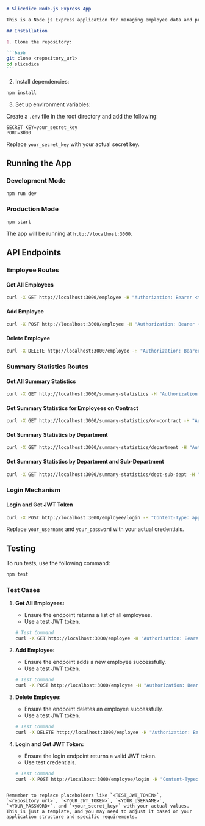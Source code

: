 
````markdown
# Slicedice Node.js Express App

This is a Node.js Express application for managing employee data and providing summary statistics.

## Installation

1. Clone the repository:

```bash
git clone <repository_url>
cd slicedice
```
````

2. Install dependencies:

```bash
npm install
```

3. Set up environment variables:

Create a `.env` file in the root directory and add the following:

```env
SECRET_KEY=your_secret_key
PORT=3000
```

Replace `your_secret_key` with your actual secret key.

## Running the App

### Development Mode

```bash
npm run dev
```

### Production Mode

```bash
npm start
```

The app will be running at `http://localhost:3000`.

## API Endpoints

### Employee Routes

#### Get All Employees

```bash
curl -X GET http://localhost:3000/employee -H "Authorization: Bearer <YOUR_JWT_TOKEN>"
```

#### Add Employee

```bash
curl -X POST http://localhost:3000/employee -H "Authorization: Bearer <YOUR_JWT_TOKEN>" -H "Content-Type: application/json" -d '{"name": "John Doe", "salary": "50000", "currency": "USD", "department": "Engineering", "sub_department": "Platform"}'
```

#### Delete Employee

```bash
curl -X DELETE http://localhost:3000/employee -H "Authorization: Bearer <YOUR_JWT_TOKEN>" -d 'employeeName=John Doe'
```

### Summary Statistics Routes

#### Get All Summary Statistics

```bash
curl -X GET http://localhost:3000/summary-statistics -H "Authorization: Bearer <YOUR_JWT_TOKEN>"
```

#### Get Summary Statistics for Employees on Contract

```bash
curl -X GET http://localhost:3000/summary-statistics/on-contract -H "Authorization: Bearer <YOUR_JWT_TOKEN>"
```

#### Get Summary Statistics by Department

```bash
curl -X GET http://localhost:3000/summary-statistics/department -H "Authorization: Bearer <YOUR_JWT_TOKEN>"
```

#### Get Summary Statistics by Department and Sub-Department

```bash
curl -X GET http://localhost:3000/summary-statistics/dept-sub-dept -H "Authorization: Bearer <YOUR_JWT_TOKEN>"
```

### Login Mechanism

#### Login and Get JWT Token

```bash
curl -X POST http://localhost:3000/employee/login -H "Content-Type: application/json" -d '{"username": "your_username", "password": "your_password"}'
```

Replace `your_username` and `your_password` with your actual credentials.

## Testing

To run tests, use the following command:

```bash
npm test
```

### Test Cases

1. **Get All Employees:**

   - Ensure the endpoint returns a list of all employees.
   - Use a test JWT token.

   ```bash
   # Test Command
   curl -X GET http://localhost:3000/employee -H "Authorization: Bearer <TEST_JWT_TOKEN>"
   ```

2. **Add Employee:**

   - Ensure the endpoint adds a new employee successfully.
   - Use a test JWT token.

   ```bash
   # Test Command
   curl -X POST http://localhost:3000/employee -H "Authorization: Bearer <TEST_JWT_TOKEN>" -H "Content-Type: application/json" -d '{"name": "Test Employee", "salary": "60000", "currency": "USD", "department": "Test Department", "sub_department": "Test Sub-Department"}'
   ```

3. **Delete Employee:**

   - Ensure the endpoint deletes an employee successfully.
   - Use a test JWT token.

   ```bash
   # Test Command
   curl -X DELETE http://localhost:3000/employee -H "Authorization: Bearer <TEST_JWT_TOKEN>" -d 'employeeName=Test Employee'
   ```

4. **Login and Get JWT Token:**

   - Ensure the login endpoint returns a valid JWT token.
   - Use test credentials.

   ```bash
   # Test Command
   curl -X POST http://localhost:3000/employee/login -H "Content-Type: application/json" -d '{"username": "test_user", "password": "test_password"}'
   ```

```

Remember to replace placeholders like `<TEST_JWT_TOKEN>`, `<repository_url>`, `<YOUR_JWT_TOKEN>`, `<YOUR_USERNAME>`, `<YOUR_PASSWORD>`, and `<your_secret_key>` with your actual values. This is just a template, and you may need to adjust it based on your application structure and specific requirements.
```
